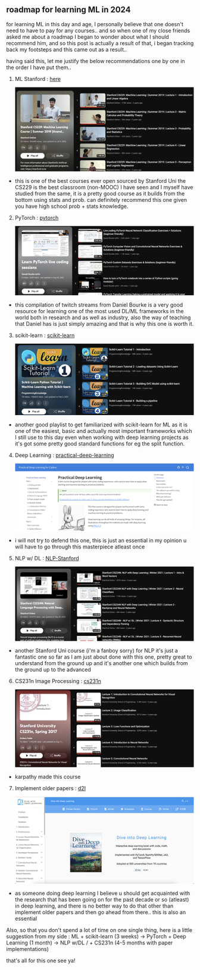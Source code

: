 ## roadmap for learning ML in 2024

for learning ML in this day and age, I personally believe that one doesn't need to have to pay for any courses.. and so when one of my close friends asked me about a roadmap I began to wonder about what I should
recommend him, and so this post is actually a result of that, i began tracking back my footsteps and this came out as a result..

having said this, let me justify the below recommendations one by one in the order I have put them..



1. ML Stanford : [here](https://www.youtube.com/playlist?list=PLoROMvodv4rNH7qL6-efu_q2_bPuy0adh)

   ![ml](/assets/ml-roadmap-2024-assets/ml-course.png)
-  this is one of the best courses ever open sourced by Stanford Uni the CS229 is the best classroom (non-MOOC) I have seen and I myself have studied from the same, it is a pretty good course
   as it builds from the bottom using stats and prob. can definitely recommend this one given you have high school prob + stats knowledge. 




2. PyTorch : [pytorch](https://www.youtube.com/playlist?list=PL8IpyNZ21vUQw-TYaf2xF6SbUrqRKbGxh)

   ![pytorch](/assets/ml-roadmap-2024-assets/pytorch-dan-bourke.png)
-  this compilation of twitch streams from Daniel Bourke is a very good resource for learning one of the most used DL/ML frameworks in the world both in research and as well as industry, also the way of teaching that Daniel has is just simply amazing and that is why this one is worth it.




3. scikit-learn : [scikit-learn](https://www.youtube.com/playlist?list=PLS1QulWo1RIa7ha9SewcZlsTQVwL7n7oq)

   ![scikit-learn](/assets/ml-roadmap-2024-assets/scikit-learn.png)
-  another good playlist to get familiarized with scikit-learn for ML as it is one of the easiest, basic and actually most important frameworks which I still use to this day even when     working with deep learning projects as it's got some pretty good standard functions for eg the split function.




4. Deep Learning : [practical-deep-learning](https://course.fast.ai/)

   ![practical-deep-learning](/assets/ml-roadmap-2024-assets/practical-dl.png)
-  i will not try to defend this one, this is just an essential in my opinion u will have to go through this masterpiece atleast once



5. NLP w/ DL : [NLP-Stanford](https://www.youtube.com/playlist?list=PLoROMvodv4rMFqRtEuo6SGjY4XbRIVRd4)

   ![NLP](/assets/ml-roadmap-2024-assets/NLP-dl.png)
-  another Stanford Uni course (i'm a fanboy sorry) for NLP it's just a fantastic one so far as I am just about done with this one, pretty great to understand from the ground up and 
  it's another one which builds from the ground up to the advanced
   



6. CS231n Image Processing : [cs231n](https://www.youtube.com/playlist?list=PLC1qU-LWwrF64f4QKQT-Vg5Wr4qEE1Zxk)

   ![cs231n](/assets/ml-roadmap-2024-assets/cs-231n.png)
-  karpathy made this course



7. Implement older papers : [d2l](https://d2l.ai/)

   ![d2l](/assets/ml-roadmap-2024-assets/d2l.png)
-  as someone doing deep learning I believe u should get acquainted with the research that has been going on for the past decade or so (atleast) in deep learning, and there is no better way to do that other than implement older papers and then go ahead from there.. this is also an essential 



Also, so that you don't spend a lot of time on one single thing, here is a little suggestion from my side : 
ML + scikit-learn (3 weeks) -> PyTorch + Deep Learning (1 month) -> NLP w/DL / + CS231n (4-5 months with paper implementations)

that's all for this one see ya!
